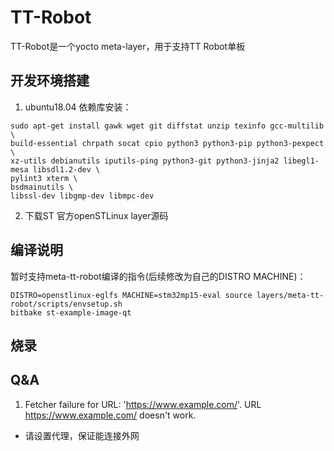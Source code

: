 # TT-Robot
TT-Robot是一个yocto meta-layer，用于支持TT Robot单板

## 开发环境搭建

1. ubuntu18.04 依赖库安装：
```
sudo apt-get install gawk wget git diffstat unzip texinfo gcc-multilib \
build-essential chrpath socat cpio python3 python3-pip python3-pexpect \
xz-utils debianutils iputils-ping python3-git python3-jinja2 libegl1-mesa libsdl1.2-dev \
pylint3 xterm \
bsdmainutils \
libssl-dev libgmp-dev libmpc-dev
```
2. 下载ST 官方openSTLinux layer源码

## 编译说明

暂时支持meta-tt-robot编译的指令(后续修改为自己的DISTRO MACHINE)：
```
DISTRO=openstlinux-eglfs MACHINE=stm32mp15-eval source layers/meta-tt-robot/scripts/envsetup.sh
bitbake st-example-image-qt
```
## 烧录

## Q&A
1. Fetcher failure for URL: 'https://www.example.com/'. URL https://www.example.com/ doesn't work.
- 请设置代理，保证能连接外网

